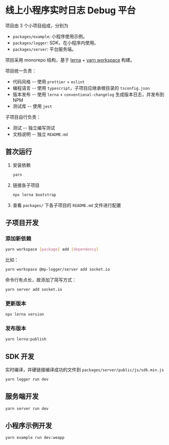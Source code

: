 # 线上小程序实时日志 Debug 平台

项目由 3 个小项目组成，分别为

- `packages/example`: 小程序使用示例。
- `packages/logger`: SDK，在小程序内使用。
- `packages/server`: 平台服务端。

项目采用 monorepo 结构，基于 [lerna](https://github.com/lerna/lerna) + [yarn workspace](https://classic.yarnpkg.com/en/docs/cli/workspaces) 构建。

项目统一负责：
- 代码风格 -- 使用 `prettier` + `eslint`
- 编程语言 -- 使用 `typescript`，子项目应继承根目录的 `tsconfig.json`
- 版本发布 -- 使用 `lerna` + `conventional-changelog` 生成版本日志，并发布到 NPM
- 测试库 -- 使用 `jest`

子项目自行负责：
- 测试 -- 独立编写测试
- 文档说明 -- 独立 `README.md`

## 首次运行

1. 安装依赖

    ```bash
    yarn
    ```

2. 链接各子项目
    ```bash
    npx lerna bootstrap
    ```

3. 查看 `packages/` 下各子项目的 `README.md` 文件进行配置

## 子项目开发

### 添加新依赖

```bash
yarn workspace [package] add [dependency]
```

比如：

```bash
yarn workspace @mp-logger/server add socket.io
```

命令行有点长，故添加了简写方式：

```bash
yarn server add socket.io
```

### 更新版本

```bash
npx lerna version
```

### 发布版本

```bash
yarn lerna:publish
```

## SDK 开发

实时编译，并硬链接编译成功的文件到 `packages/server/public/js/sdk.min.js`

```bash
yarn logger run dev
```

## 服务端开发

```bash
yarn server run dev
```

## 小程序示例开发

```bash
yarn example run dev:weapp
```
